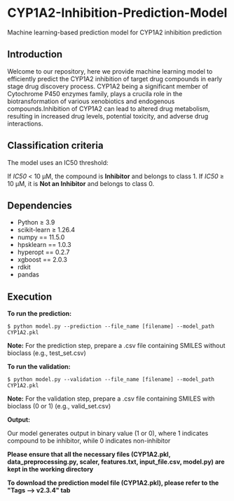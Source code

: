 # CYP1A2-Inhibition-Prediction-Model
Machine learning-based prediction model for CYP1A2 inhibition prediction

## Introduction ## 

Welcome to our repository, here we provide machine learning model to efficiently predict the CYP1A2 inhibition of target drug compounds in early stage drug discovery process. CYP1A2 being a significant member of Cytochrome P450 enzymes family, plays a crucila role in the biotransformation of various xenobiotics and endogenous compounds.Inhibition of CYP1A2 can lead to altered drug metabolism, resulting in increased drug levels, potential toxicity, and adverse drug interactions.

## Classification criteria
The model uses an IC50 threshold:

</strong> If <em>IC50</em> < 10 μM, the compound is <strong>Inhibitor</strong> and belongs to class 1. If <em>IC50</em> ≥ 10 μM, it is <strong>Not an Inhibitor</strong> and belongs to class 0.

## Dependencies ##

- Python ≥ 3.9
- scikit-learn ≥ 1.26.4
- numpy == 11.5.0
- hpsklearn == 1.0.3
- hyperopt == 0.2.7
- xgboost == 2.0.3
- rdkit
- pandas

## Execution ##
**To run the prediction:**

```
$ python model.py --prediction --file_name [filename] --model_path CYP1A2.pkl
```
<strong>Note:</strong> For the prediction step, prepare a .csv file containing SMILES without bioclass (e.g., test_set.csv)

**To run the validation:**

```
$ python model.py --validation --file_name [filename] --model_path CYP1A2.pkl
```
<strong>Note:</strong> For the validation step, prepare a .csv file containing SMILES with bioclass (0 or 1) (e.g., valid_set.csv)

**Output:**

Our model generates output in binary value (1 or 0), where 1 indicates compound to be inhibitor, while 0 indicates non-inhibitor
 
**Please ensure that all the necessary files (CYP1A2.pkl, data_preprocessing.py, scaler, features.txt, input_file.csv, model.py) are kept in the working directory**

**To download the prediction model file (CYP1A2.pkl), please refer to the "Tags --> v2.3.4" tab**
